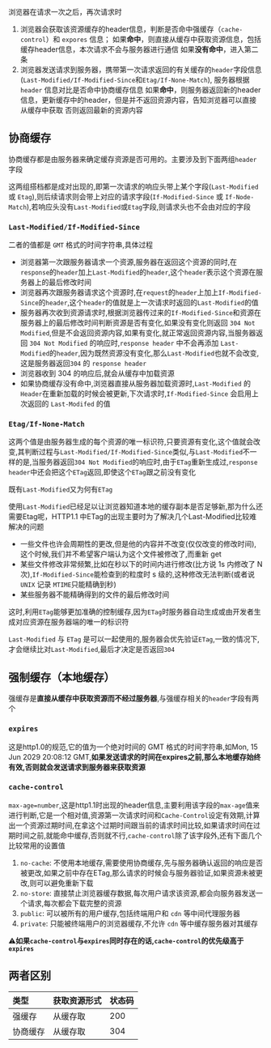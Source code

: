 浏览器在请求一次之后，再次请求时

1. 浏览器会获取该资源缓存的header信息，判断是否命中强缓存（`cache-control`）和 `expores` 信息；
   如果**命中**，则直接从缓存中获取资源信息，包括缓存header信息，本次请求不会与服务器进行通信
   如果**没有命中**，进入第二条
2. 浏览器发送请求到服务器，携带第一次请求返回的有关缓存的`header`字段信息(`Last-Modified/If-Modified-Since`和`Etag/If-None-Match`), 服务器根据`header` 信息对比是否命中协商缓存信息
   如果**命中**，则服务器返回新的header 信息，更新缓存中的header，但是并不返回资源内容，告知浏览器可以直接从缓存中获取
   否则返回最新的资源内容

## 协商缓存

协商缓存都是由服务器来确定缓存资源是否可用的。主要涉及到下面两组`header`字段

这两组搭档都是成对出现的,即第一次请求的响应头带上某个字段(`Last-Modified` 或 `Etag`),则后续请求则会带上对应的请求字段(`If-Modified-Since` 或 `If-Node-Match`),若响应头没有`Last-Modified`或`Etag`字段,则请求头也不会由对应的字段

###  `Last-Modified/If-Modified-Since`

二者的值都是 `GMT` 格式的时间字符串,具体过程

- 浏览器第一次跟服务器请求一个资源,服务器在返回这个资源的同时,在`response`的`header`加上`Last-Modified`的`header`,这个`header`表示这个资源在服务器上的最后修改时间
- 浏览器再次跟服务器请求这个资源时,在`request`的`header`上加上`If-Modified-Since`的`header`,这个`header`的值就是上一次请求时返回的`Last-Modified`的值
- 服务器再次收到资源请求时,根据浏览器传过来的`If-Modified-Since`和资源在服务器上的最后修改时间判断资源是否有变化,如果没有变化则返回 `304 Not Modified`,但是不会返回资源内容,如果有变化,就正常返回资源内容,当服务器返回 `304 Not Modified` 的响应时,`response header` 中不会再添加 `Last-Modified`的`header`,因为既然资源没有变化,那么`Last-Modified`也就不会改变,这是服务器返回`304` 的 `response header`
- 浏览器收到 304 的响应后,就会从缓存中加载资源
- 如果协商缓存没有命中,浏览器直接从服务器加载资源时,`Last-Modified` 的 `Header`在重新加载的时候会被更新,下次请求时,`If-Modified-Since` 会启用上次返回的 `Last-Modifed` 的值

### `Etag/If-None-Match`

这两个值是由服务器生成的每个资源的唯一标识符,只要资源有变化,这个值就会改变,其判断过程与`Last-Modified/If-Modified-Since`类似,与`Last-Modified`不一样的是,当服务器返回`304 Not Modified`的响应时,由于`ETag`重新生成过,`response header`中还会把这个`ETag`返回,即使这个`ETag`跟之前没有变化

既有`Last-Modified`又为何有`ETag`

使用`Last-Modified`已经足以让浏览器知道本地的缓存副本是否足够新,那为什么还需要Etag呢，HTTP1.1 中ETag的出现主要时为了解决几个Last-Modified比较难解决的问题

- 一些文件也许会周期性的更改,但是他的内容并不改变(仅仅改变的修改时间),这个时候,我们并不希望客户端认为这个文件被修改了,而重新 get
- 某些文件修改非常频繁,比如在秒以下的时间内进行修改(比方说 1s 内修改了 N 次),`If-Modified-Since`能检查到的粒度时 s 级的,这种修改无法判断(或者说 `UNIX` 记录 `MTIME`只能精确到秒)
- 某些服务器不能精确得到的文件的最后修改时间

这时,利用`ETag`能够更加准确的控制缓存,因为`ETag`时服务器自动生成或由开发者生成对应资源在服务器端的唯一的标识符

`Last-Modified` 与 `ETag` 是可以一起使用的,服务器会优先验证`ETag`,一致的情况下,才会继续比对`Last-Modified`,最后才决定是否返回`304`



## 强制缓存（本地缓存）

强缓存是**直接从缓存中获取资源而不经过服务器**,与强缓存相关的`header`字段有两个

### `expires`
   这是http1.0的规范,它的值为一个绝对时间的 GMT 格式的时间字符串,如Mon, 15 Jun 2029 20:08:12 GMT,**如果发送请求的时间在expires之前,那么本地缓存始终有效,否则就会发送请求到服务器来获取资源**

### `cache-control`

   `max-age=number`,这是http1.1时出现的header信息,主要利用该字段的`max-age`值来进行判断,它是一个相对值,资源第一次请求时间和`Cache-Control`设定有效期,计算出一个资源过期时间,在拿这个过期时间跟当前的请求时间比较,如果请求时间在过期时间之前,就能命中缓存,否则就不行,`cache-control`除了该字段外,还有下面几个比较常用的设置值

   1. `no-cache`: 不使用本地缓存,需要使用协商缓存,先与服务器确认返回的响应是否被更改,如果之前中存在ETag,那么请求的时候会与服务器验证,如果资源未被更改,则可以避免重新下载
   2. `no-store`: 直接禁止浏览器缓存数据,每次用户请求该资源,都会向服务器发送一个请求,每次都会下载完整的资源
   3. `public`: 可以被所有的用户缓存,包括终端用户和 `cdn` 等中间代理服务器
   4. `private`: 只能被终端用户的浏览器缓存,不允许 `cdn` 等中缓存服务器对其缓存

⚠️**如果`cache-control`与`expires`同时存在的话,`cache-control`的优先级高于`expires`**

## 两者区别

| 类型     | 获取资源形式 | 状态码 |
| :------- | :----------- | :----- |
| 强缓存   | 从缓存取     | 200    |
| 协商缓存 | 从缓存取     | 304    |


